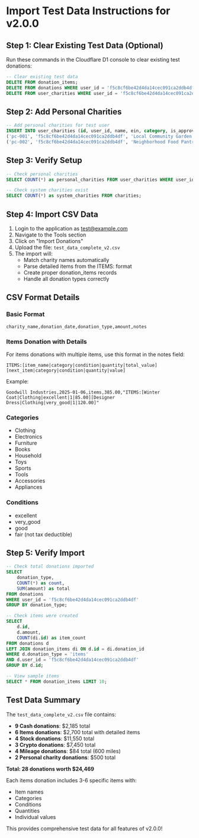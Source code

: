 # Import Test Data Instructions for v2.0.0

## Step 1: Clear Existing Test Data (Optional)

Run these commands in the Cloudflare D1 console to clear existing test donations:

```sql
-- Clear existing test data
DELETE FROM donation_items;
DELETE FROM donations WHERE user_id = 'f5c8cf6be42d4da14cec091ca2ddb4df';
DELETE FROM user_charities WHERE user_id = 'f5c8cf6be42d4da14cec091ca2ddb4df';
```

## Step 2: Add Personal Charities

```sql
-- Add personal charities for test user
INSERT INTO user_charities (id, user_id, name, ein, category, is_approved) VALUES
('pc-001', 'f5c8cf6be42d4da14cec091ca2ddb4df', 'Local Community Garden', '99-1234567', 'Community', 1),
('pc-002', 'f5c8cf6be42d4da14cec091ca2ddb4df', 'Neighborhood Food Pantry', '99-2345678', 'Food', 1);
```

## Step 3: Verify Setup

```sql
-- Check personal charities
SELECT COUNT(*) as personal_charities FROM user_charities WHERE user_id = 'f5c8cf6be42d4da14cec091ca2ddb4df';

-- Check system charities exist
SELECT COUNT(*) as system_charities FROM charities;
```

## Step 4: Import CSV Data

1. Login to the application as test@example.com
2. Navigate to the Tools section
3. Click on "Import Donations"
4. Upload the file: `test_data_complete_v2.csv`
5. The import will:
   - Match charity names automatically
   - Parse detailed items from the ITEMS: format
   - Create proper donation_items records
   - Handle all donation types correctly

## CSV Format Details

### Basic Format
```csv
charity_name,donation_date,donation_type,amount,notes
```

### Items Donation with Details
For items donations with multiple items, use this format in the notes field:
```
ITEMS:[item_name|category|condition|quantity|total_value][next_item|category|condition|quantity|value]
```

Example:
```
Goodwill Industries,2025-01-06,items,385.00,"ITEMS:[Winter Coat|Clothing|excellent|1|85.00][Designer Dress|Clothing|very_good|1|120.00]"
```

### Categories
- Clothing
- Electronics
- Furniture
- Books
- Household
- Toys
- Sports
- Tools
- Accessories
- Appliances

### Conditions
- excellent
- very_good
- good
- fair (not tax deductible)

## Step 5: Verify Import

```sql
-- Check total donations imported
SELECT
    donation_type,
    COUNT(*) as count,
    SUM(amount) as total
FROM donations
WHERE user_id = 'f5c8cf6be42d4da14cec091ca2ddb4df'
GROUP BY donation_type;

-- Check items were created
SELECT
    d.id,
    d.amount,
    COUNT(di.id) as item_count
FROM donations d
LEFT JOIN donation_items di ON d.id = di.donation_id
WHERE d.donation_type = 'items'
AND d.user_id = 'f5c8cf6be42d4da14cec091ca2ddb4df'
GROUP BY d.id;

-- View sample items
SELECT * FROM donation_items LIMIT 10;
```

## Test Data Summary

The `test_data_complete_v2.csv` file contains:
- **9 Cash donations**: $2,185 total
- **6 Items donations**: $2,700 total with detailed items
- **4 Stock donations**: $11,550 total
- **3 Crypto donations**: $7,450 total
- **4 Mileage donations**: $84 total (600 miles)
- **2 Personal charity donations**: $500 total

**Total: 28 donations worth $24,469**

Each items donation includes 3-6 specific items with:
- Item names
- Categories
- Conditions
- Quantities
- Individual values

This provides comprehensive test data for all features of v2.0.0!